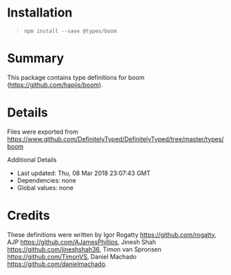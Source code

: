 # Installation
> `npm install --save @types/boom`

# Summary
This package contains type definitions for boom (https://github.com/hapijs/boom).

# Details
Files were exported from https://www.github.com/DefinitelyTyped/DefinitelyTyped/tree/master/types/boom

Additional Details
 * Last updated: Thu, 08 Mar 2018 23:07:43 GMT
 * Dependencies: none
 * Global values: none

# Credits
These definitions were written by Igor Rogatty <https://github.com/rogatty>, AJP <https://github.com/AJamesPhillips>, Jinesh Shah <https://github.com/jineshshah36>, Timon van Spronsen <https://github.com/TimonVS>, Daniel Machado <https://github.com/danielmachado>.
